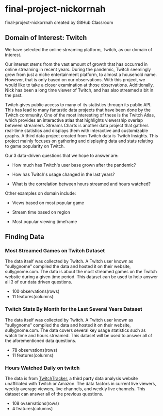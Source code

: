 # final-project-nickorrnah
final-project-nickorrnah created by GitHub Classroom

## Domain of Interest: Twitch

We have selected the online streaming platform, Twitch, as our domain of interest.

Our interest stems from the vast amount of growth that has occurred in online streaming in recent years.  During the pandemic, Twitch seemingly grew from just a niche entertainment platform, to almost a household name.  However, that is only based on our observations.  With this project, we would like to take a closer examination at those observations.  Additionally, Nick has been a long time viewer of Twitch, and has also streamed a bit in the past.

Twitch gives public access to many of its statistics through its public API. This has lead to many fantastic data projects that have been done by the Twitch community.  One of the most interesting of these is the Twitch Atlas, which provides an interactive atlas that highlights viewership overlap between streamers. Streams Charts is another data project that gathers real-time statistics and displays them with interactive and customizable graphs. A third data project created from Twitch data is Twitch Insights.  This project mainly focuses on gathering and displaying data and stats relating to game popularity on Twitch.

Our 3 data-driven questions that we hope to answer are:

- How much has Twitch's user base grown after the pandemic?

- How has Twitch's usage changed in the last years?

- What is the correlation between hours streamed and hours watched?

Other examples on domain include:

- Views based on most popular game

- Stream time based on region

- Most popular viewing timeframe

## Finding Data

### Most Streamed Games on Twitch Dataset

The data itself was collected by Twitch.  A Twitch user known as "sullygnome" compiled the data and hosted it on their website, sullygnome.com.  The data is about the most streamed games on the Twitch website during a given time period.  This dataset can be used to help answer all 3 of our data driven questions.

 - 100 observations(rows)
 - 11 features(columns)
 
### Twitch Stats By Month for the Last Several Years Dataset
 
The data itself was collected by Twitch.  A Twitch user known as "sullygnome" compiled the data and hosted it on their website, sullygnome.com.  The data covers several key usage statistics such as watch time and hours streamed. This dataset will be used to answer all of the aforementioned data questions.

- 78 observations(rows)
- 11 features(columns)

### Hours Watched Daily on twitch

The data is from [TwitchTracker](Twitchtracker.com), a third party data analysis website unaffiliated with Twitch or Amazon. The data factors in current live viewers, weekly average viewers, live channels, and weekly live channels. This dataset can answer all of the previous questions. 

- 108 ovservations(rows)
- 4 features(columns)
